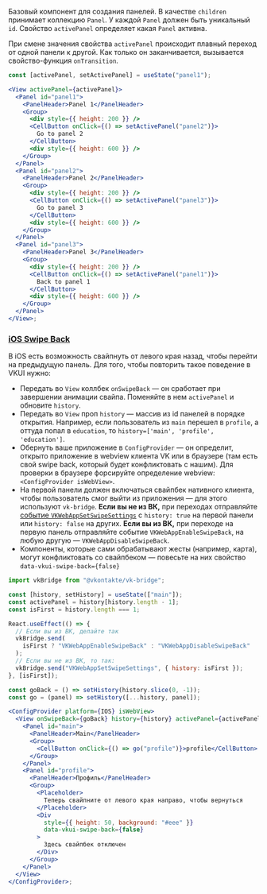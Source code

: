 Базовый компонент для создания панелей. В качестве `children` принимает коллекцию `Panel`.
У каждой `Panel` должен быть уникальный `id`. Свойство `activePanel` определяет какая `Panel` активна.

При смене значения свойства `activePanel` происходит плавный переход от одной панели к другой.
Как только он заканчивается, вызывается свойство-функция `onTransition`.

```jsx
const [activePanel, setActivePanel] = useState("panel1");

<View activePanel={activePanel}>
  <Panel id="panel1">
    <PanelHeader>Panel 1</PanelHeader>
    <Group>
      <div style={{ height: 200 }} />
      <CellButton onClick={() => setActivePanel("panel2")}>
        Go to panel 2
      </CellButton>
      <div style={{ height: 600 }} />
    </Group>
  </Panel>
  <Panel id="panel2">
    <PanelHeader>Panel 2</PanelHeader>
    <Group>
      <div style={{ height: 200 }} />
      <CellButton onClick={() => setActivePanel("panel3")}>
        Go to panel 3
      </CellButton>
      <div style={{ height: 600 }} />
    </Group>
  </Panel>
  <Panel id="panel3">
    <PanelHeader>Panel 3</PanelHeader>
    <Group>
      <div style={{ height: 200 }} />
      <CellButton onClick={() => setActivePanel("panel1")}>
        Back to panel 1
      </CellButton>
      <div style={{ height: 600 }} />
    </Group>
  </Panel>
</View>;
```

### <a id="/View?id=iosswipeback"></a>[iOS Swipe Back](#/View?id=iosswipeback)

В iOS есть возможность свайпнуть от левого края назад, чтобы перейти на предыдущую панель. Для того, чтобы
повторить такое поведение в VKUI нужно:

- Передать во `View` коллбек `onSwipeBack` — он сработает при завершении анимации свайпа. Поменяйте в нем `activePanel` и обновите `history`.
- Передать во `View` проп `history` — массив из id панелей в порядке открытия. Например, если пользователь из `main` перешел в `profile`, а оттуда попал в `education`, то `history=['main', 'profile', 'education']`.
- Обернуть ваше приложение в `ConfigProvider` — он определит, открыто приложение в webview клиента VK или в браузере (там есть свой swipe back, который будет конфликтовать с нашим). Для проверки в браузере форсируйте определение webview: `<ConfigProvider isWebView>`.
- На первой панели должен включаться свайпбек нативного клиента, чтобы пользователь смог выйти из приложения — для этого используют `vk-bridge`. **Если вы не из ВК,** при переходах отправляйте [событие `VKWebAppSetSwipeSettings`](https://dev.vk.com/bridge/VKWebAppSetSwipeSettings) с `history: true` на первой панели или `history: false` на других. **Если вы из ВК,** при переходе на первую панель отправляйте событие `VKWebAppEnableSwipeBack`, на любую другую — `VKWebAppDisableSwipeBack`.
- Компоненты, которые сами обрабатывают жесты (например, карта), могут конфликтовать со свайпбеком — повесьте на них свойство `data-vkui-swipe-back={false}`

```jsx
import vkBridge from "@vkontakte/vk-bridge";

const [history, setHistory] = useState(["main"]);
const activePanel = history[history.length - 1];
const isFirst = history.length === 1;

React.useEffect(() => {
  // Если вы из ВК, делайте так
  vkBridge.send(
    isFirst ? "VKWebAppEnableSwipeBack" : "VKWebAppDisableSwipeBack"
  );
  // Если вы не из ВК, то так:
  vkBridge.send("VKWebAppSetSwipeSettings", { history: isFirst });
}, [isFirst]);

const goBack = () => setHistory(history.slice(0, -1));
const go = (panel) => setHistory([...history, panel]);

<ConfigProvider platform={IOS} isWebView>
  <View onSwipeBack={goBack} history={history} activePanel={activePanel}>
    <Panel id="main">
      <PanelHeader>Main</PanelHeader>
      <Group>
        <CellButton onClick={() => go("profile")}>profile</CellButton>
      </Group>
    </Panel>
    <Panel id="profile">
      <PanelHeader>Профиль</PanelHeader>
      <Group>
        <Placeholder>
          Теперь свайпните от левого края направо, чтобы вернуться
        </Placeholder>
        <Div
          style={{ height: 50, background: "#eee" }}
          data-vkui-swipe-back={false}
        >
          Здесь свайпбек отключен
        </Div>
      </Group>
    </Panel>
  </View>
</ConfigProvider>;
```
